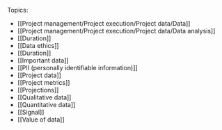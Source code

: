 Topics:
- [[Project management/Project execution/Project data/Data]]
- [[Project management/Project execution/Project data/Data analysis]]
- [[Duration]]
- [[Data ethics]]
- [[Duration]]
- [[Important data]]
- [[PII (personally identifiable information)]]
- [[Project data]]
- [[Project metrics]]
- [[Projections]]
- [[Qualitative data]]
- [[Quantitative data]]
- [[Signal]]
- [[Value of data]]